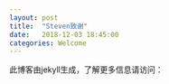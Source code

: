 ```yaml
---
layout: post
title:  "Steven致谢"
date:   2018-12-03 18:45:00
categories: Welcome
---
```


此博客由jekyll生成，了解更多信息请访问：

[jekyll]:      http://jekyllrb.com
[jekyll-gh]:   https://github.com/jekyll/jekyll
[jekyll-help]: https://github.com/jekyll/jekyll-help
